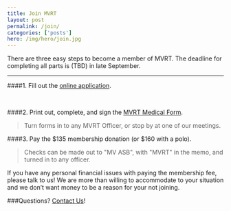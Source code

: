 ```yaml
---
title: Join MVRT
layout: post
permalink: /join/
categories: ['posts']
hero: /img/hero/join.jpg
---
```


There are three easy steps to become a member of MVRT. The deadline for completing all parts is (TBD) in late September.

-----

####1. Fill out the [online application][1].

<br>

####2. Print out, complete, and sign the [MVRT Medical Form][2].

> Turn forms in to any MVRT Officer, or stop by at one of our meetings.

####3. Pay the $135 membership donation (or $160 with a polo).

> Checks can be made out to "MV ASB", with "MVRT" in the memo, and turned in to any officer.

If you have any personal financial issues with paying the membership fee, please talk to us!
We are more than willing to accommodate to your situation and we don’t want money to be a reason for your not joining.

###Questions? [Contact Us][3]!

[1]: /join/survey.html
[2]: /join/waiver.pdf
[3]: mailto:mvrt@mvrt.com
